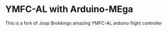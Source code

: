 # YMFC-AL with Arduino-MEga
This is a fork of Joop Brokkings amazing YMFC-AL arduino flight controller
